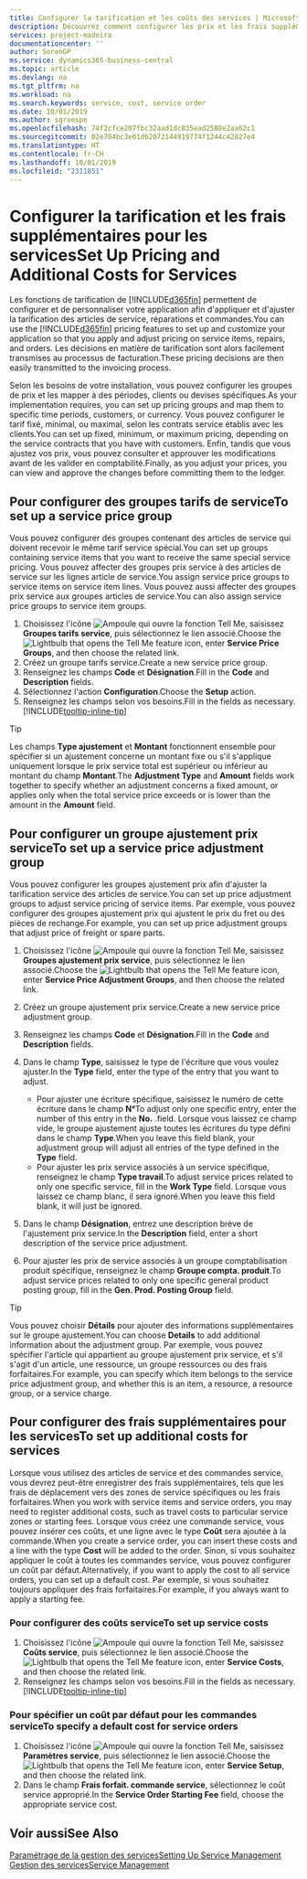 ```yaml
---
title: Configurer la tarification et les coûts des services | Microsoft Docs
description: Découvrez comment configurer les prix et les frais supplémentaires des services.
services: project-madeira
documentationcenter: ''
author: SorenGP
ms.service: dynamics365-business-central
ms.topic: article
ms.devlang: na
ms.tgt_pltfrm: na
ms.workload: na
ms.search.keywords: service, cost, service order
ms.date: 10/01/2019
ms.author: sgroespe
ms.openlocfilehash: 74f2cfce207fbc32aad1dc835ead2588e2aa62c1
ms.sourcegitcommit: 02e704bc3e01d62072144919774f1244c42827e4
ms.translationtype: HT
ms.contentlocale: fr-CH
ms.lasthandoff: 10/01/2019
ms.locfileid: "2311851"
---
```

# <a name="set-up-pricing-and-additional-costs-for-services"></a><span data-ttu-id="9a3bb-103">Configurer la tarification et les frais supplémentaires pour les services</span><span class="sxs-lookup"><span data-stu-id="9a3bb-103">Set Up Pricing and Additional Costs for Services</span></span>
<span data-ttu-id="9a3bb-104">Les fonctions de tarification de [!INCLUDE[d365fin](includes/d365fin_md.md)] permettent de configurer et de personnaliser votre application afin d'appliquer et d'ajuster la tarification des articles de service, réparations et commandes.</span><span class="sxs-lookup"><span data-stu-id="9a3bb-104">You can use the [!INCLUDE[d365fin](includes/d365fin_md.md)] pricing features to set up and customize your application so that you apply and adjust pricing on service items, repairs, and orders.</span></span> <span data-ttu-id="9a3bb-105">Les décisions en matière de tarification sont alors facilement transmises au processus de facturation.</span><span class="sxs-lookup"><span data-stu-id="9a3bb-105">These pricing decisions are then easily transmitted to the invoicing process.</span></span>  
  
<span data-ttu-id="9a3bb-106">Selon les besoins de votre installation, vous pouvez configurer les groupes de prix et les mapper à des périodes, clients ou devises spécifiques.</span><span class="sxs-lookup"><span data-stu-id="9a3bb-106">As your implementation requires, you can set up pricing groups and map them to specific time periods, customers, or currency.</span></span> <span data-ttu-id="9a3bb-107">Vous pouvez configurer le tarif fixé, minimal, ou maximal, selon les contrats service établis avec les clients.</span><span class="sxs-lookup"><span data-stu-id="9a3bb-107">You can set up fixed, minimum, or maximum pricing, depending on the service contracts that you have with customers.</span></span> <span data-ttu-id="9a3bb-108">Enfin, tandis que vous ajustez vos prix, vous pouvez consulter et approuver les modifications avant de les valider en comptabilité.</span><span class="sxs-lookup"><span data-stu-id="9a3bb-108">Finally, as you adjust your prices, you can view and approve the changes before committing them to the ledger.</span></span>  

## <a name="to-set-up-a-service-price-group"></a><span data-ttu-id="9a3bb-109">Pour configurer des groupes tarifs de service</span><span class="sxs-lookup"><span data-stu-id="9a3bb-109">To set up a service price group</span></span>
<span data-ttu-id="9a3bb-110">Vous pouvez configurer des groupes contenant des articles de service qui doivent recevoir le même tarif service spécial.</span><span class="sxs-lookup"><span data-stu-id="9a3bb-110">You can set up groups containing service items that you want to receive the same special service pricing.</span></span> <span data-ttu-id="9a3bb-111">Vous pouvez affecter des groupes prix service à des articles de service sur les lignes article de service.</span><span class="sxs-lookup"><span data-stu-id="9a3bb-111">You assign service price groups to service items on service item lines.</span></span> <span data-ttu-id="9a3bb-112">Vous pouvez aussi affecter des groupes prix service aux groupes articles de service.</span><span class="sxs-lookup"><span data-stu-id="9a3bb-112">You can also assign service price groups to service item groups.</span></span>  

1. <span data-ttu-id="9a3bb-113">Choisissez l'icône ![Ampoule qui ouvre la fonction Tell Me](media/ui-search/search_small.png "Dites-moi ce que vous voulez faire"), saisissez **Groupes tarifs service**, puis sélectionnez le lien associé.</span><span class="sxs-lookup"><span data-stu-id="9a3bb-113">Choose the ![Lightbulb that opens the Tell Me feature](media/ui-search/search_small.png "Tell me what you want to do") icon, enter **Service Price Groups**, and then choose the related link.</span></span>  
2. <span data-ttu-id="9a3bb-114">Créez un groupe tarifs service.</span><span class="sxs-lookup"><span data-stu-id="9a3bb-114">Create a new service price group.</span></span>  
3. <span data-ttu-id="9a3bb-115">Renseignez les champs **Code** et **Désignation**.</span><span class="sxs-lookup"><span data-stu-id="9a3bb-115">Fill in the **Code** and **Description** fields.</span></span>  
4. <span data-ttu-id="9a3bb-116">Sélectionnez l'action **Configuration**.</span><span class="sxs-lookup"><span data-stu-id="9a3bb-116">Choose the **Setup** action.</span></span>  
2. <span data-ttu-id="9a3bb-117">Renseignez les champs selon vos besoins.</span><span class="sxs-lookup"><span data-stu-id="9a3bb-117">Fill in the fields as necessary.</span></span> [!INCLUDE[tooltip-inline-tip](includes/tooltip-inline-tip_md.md)]  

 > [!Tip]
 > <span data-ttu-id="9a3bb-118">Les champs **Type ajustement** et **Montant** fonctionnent ensemble pour spécifier si un ajustement concerne un montant fixe ou s'il s'applique uniquement lorsque le prix service total est supérieur ou inférieur au montant du champ **Montant**.</span><span class="sxs-lookup"><span data-stu-id="9a3bb-118">The **Adjustment Type** and **Amount** fields work together to specify whether an adjustment concerns a fixed amount, or applies only when the total service price exceeds or is lower than the amount in the **Amount** field.</span></span>  

## <a name="to-set-up-a-service-price-adjustment-group"></a><span data-ttu-id="9a3bb-119">Pour configurer un groupe ajustement prix service</span><span class="sxs-lookup"><span data-stu-id="9a3bb-119">To set up a service price adjustment group</span></span>  
<span data-ttu-id="9a3bb-120">Vous pouvez configurer les groupes ajustement prix afin d'ajuster la tarification service des articles de service.</span><span class="sxs-lookup"><span data-stu-id="9a3bb-120">You can set up price adjustment groups to adjust service pricing of service items.</span></span> <span data-ttu-id="9a3bb-121">Par exemple, vous pouvez configurer des groupes ajustement prix qui ajustent le prix du fret ou des pièces de rechange.</span><span class="sxs-lookup"><span data-stu-id="9a3bb-121">For example, you can set up price adjustment groups that adjust price of freight or spare parts.</span></span>  
  
1. <span data-ttu-id="9a3bb-122">Choisissez l'icône ![Ampoule qui ouvre la fonction Tell Me](media/ui-search/search_small.png "Dites-moi ce que vous voulez faire"), saisissez **Groupes ajustement prix service**, puis sélectionnez le lien associé.</span><span class="sxs-lookup"><span data-stu-id="9a3bb-122">Choose the ![Lightbulb that opens the Tell Me feature](media/ui-search/search_small.png "Tell me what you want to do") icon, enter **Service Price Adjustment Groups**, and then choose the related link.</span></span>  
2. <span data-ttu-id="9a3bb-123">Créez un groupe ajustement prix service.</span><span class="sxs-lookup"><span data-stu-id="9a3bb-123">Create a new service price adjustment group.</span></span>  
3. <span data-ttu-id="9a3bb-124">Renseignez les champs **Code** et **Désignation**.</span><span class="sxs-lookup"><span data-stu-id="9a3bb-124">Fill in the **Code** and **Description** fields.</span></span>  
4. <span data-ttu-id="9a3bb-125">Dans le champ **Type**, saisissez le type de l'écriture que vous voulez ajuster.</span><span class="sxs-lookup"><span data-stu-id="9a3bb-125">In the **Type** field, enter the type of the entry that you want to adjust.</span></span>  
  
    * <span data-ttu-id="9a3bb-126">Pour ajuster une écriture spécifique, saisissez le numéro de cette écriture dans le champ **N°**</span><span class="sxs-lookup"><span data-stu-id="9a3bb-126">To adjust only one specific entry, enter the number of this entry in the **No.**</span></span> <span data-ttu-id="9a3bb-127">.</span><span class="sxs-lookup"><span data-stu-id="9a3bb-127">field.</span></span> <span data-ttu-id="9a3bb-128">Lorsque vous laissez ce champ vide, le groupe ajustement ajuste toutes les écritures du type défini dans le champ **Type**.</span><span class="sxs-lookup"><span data-stu-id="9a3bb-128">When you leave this field blank, your adjustment group will adjust all entries of the type defined in the **Type** field.</span></span>  
    * <span data-ttu-id="9a3bb-129">Pour ajuster les prix service associés à un service spécifique, renseignez le champ **Type travail**.</span><span class="sxs-lookup"><span data-stu-id="9a3bb-129">To adjust service prices related to only one specific service, fill in the **Work Type** field.</span></span> <span data-ttu-id="9a3bb-130">Lorsque vous laissez ce champ blanc, il sera ignoré.</span><span class="sxs-lookup"><span data-stu-id="9a3bb-130">When you leave this field blank, it will just be ignored.</span></span>  
  
5. <span data-ttu-id="9a3bb-131">Dans le champ **Désignation**, entrez une description brève de l'ajustement prix service.</span><span class="sxs-lookup"><span data-stu-id="9a3bb-131">In the **Description** field, enter a short description of the service price adjustment.</span></span>  
6. <span data-ttu-id="9a3bb-132">Pour ajuster les prix de service associés à un groupe comptabilisation produit spécifique, renseignez le champ **Groupe compta. produit**.</span><span class="sxs-lookup"><span data-stu-id="9a3bb-132">To adjust service prices related to only one specific general product posting group, fill in the **Gen. Prod. Posting Group** field.</span></span>

> [!Tip]
> <span data-ttu-id="9a3bb-133">Vous pouvez choisir **Détails** pour ajouter des informations supplémentaires sur le groupe ajustement.</span><span class="sxs-lookup"><span data-stu-id="9a3bb-133">You can choose **Details** to add additional information about the adjustment group.</span></span> <span data-ttu-id="9a3bb-134">Par exemple, vous pouvez spécifier l'article qui appartient au groupe ajustement prix service, et s'il s'agit d'un article, une ressource, un groupe ressources ou des frais forfaitaires.</span><span class="sxs-lookup"><span data-stu-id="9a3bb-134">For example, you can specify which item belongs to the service price adjustment group, and whether this is an item, a resource, a resource group, or a service charge.</span></span>  

## <a name="to-set-up-additional-costs-for-services"></a><span data-ttu-id="9a3bb-135">Pour configurer des frais supplémentaires pour les services</span><span class="sxs-lookup"><span data-stu-id="9a3bb-135">To set up additional costs for services</span></span>
<span data-ttu-id="9a3bb-136">Lorsque vous utilisez des articles de service et des commandes service, vous devrez peut-être enregistrer des frais supplémentaires, tels que les frais de déplacement vers des zones de service spécifiques ou les frais forfaitaires.</span><span class="sxs-lookup"><span data-stu-id="9a3bb-136">When you work with service items and service orders, you may need to register additional costs, such as travel costs to particular service zones or starting fees.</span></span> <span data-ttu-id="9a3bb-137">Lorsque vous créez une commande service, vous pouvez insérer ces coûts, et une ligne avec le type **Coût** sera ajoutée à la commande.</span><span class="sxs-lookup"><span data-stu-id="9a3bb-137">When you create a service order, you can insert these costs and a line with the type **Cost** will be added to the order.</span></span> <span data-ttu-id="9a3bb-138">Sinon, si vous souhaitez appliquer le coût à toutes les commandes service, vous pouvez configurer un coût par défaut.</span><span class="sxs-lookup"><span data-stu-id="9a3bb-138">Alternatively, if you want to apply the cost to all service orders, you can set up a default cost.</span></span> <span data-ttu-id="9a3bb-139">Par exemple, si vous souhaitez toujours appliquer des frais forfaitaires.</span><span class="sxs-lookup"><span data-stu-id="9a3bb-139">For example, if you always want to apply a starting fee.</span></span>
  
### <a name="to-set-up-service-costs"></a><span data-ttu-id="9a3bb-140">Pour configurer des coûts service</span><span class="sxs-lookup"><span data-stu-id="9a3bb-140">To set up service costs</span></span>
1. <span data-ttu-id="9a3bb-141">Choisissez l'icône ![Ampoule qui ouvre la fonction Tell Me](media/ui-search/search_small.png "Dites-moi ce que vous voulez faire"), saisissez **Coûts service**, puis sélectionnez le lien associé.</span><span class="sxs-lookup"><span data-stu-id="9a3bb-141">Choose the ![Lightbulb that opens the Tell Me feature](media/ui-search/search_small.png "Tell me what you want to do") icon, enter **Service Costs**, and then choose the related link.</span></span> 
2. <span data-ttu-id="9a3bb-142">Renseignez les champs selon vos besoins.</span><span class="sxs-lookup"><span data-stu-id="9a3bb-142">Fill in the fields as necessary.</span></span> [!INCLUDE[tooltip-inline-tip](includes/tooltip-inline-tip_md.md)]  

### <a name="to-specify-a-default-cost-for-service-orders"></a><span data-ttu-id="9a3bb-143">Pour spécifier un coût par défaut pour les commandes service</span><span class="sxs-lookup"><span data-stu-id="9a3bb-143">To specify a default cost for service orders</span></span>
1. <span data-ttu-id="9a3bb-144">Choisissez l'icône ![Ampoule qui ouvre la fonction Tell Me](media/ui-search/search_small.png "Dites-moi ce que vous voulez faire"), saisissez **Paramètres service**, puis sélectionnez le lien associé.</span><span class="sxs-lookup"><span data-stu-id="9a3bb-144">Choose the ![Lightbulb that opens the Tell Me feature](media/ui-search/search_small.png "Tell me what you want to do") icon, enter **Service Setup**, and then choose the related link.</span></span> 
2. <span data-ttu-id="9a3bb-145">Dans le champ **Frais forfait. commande service**, sélectionnez le coût service approprié.</span><span class="sxs-lookup"><span data-stu-id="9a3bb-145">In the **Service Order Starting Fee** field, choose the appropriate service cost.</span></span>

## <a name="see-also"></a><span data-ttu-id="9a3bb-146">Voir aussi</span><span class="sxs-lookup"><span data-stu-id="9a3bb-146">See Also</span></span>
[<span data-ttu-id="9a3bb-147">Paramétrage de la gestion des services</span><span class="sxs-lookup"><span data-stu-id="9a3bb-147">Setting Up Service Management</span></span>](service-setup-service.md)  
[<span data-ttu-id="9a3bb-148">Gestion des services</span><span class="sxs-lookup"><span data-stu-id="9a3bb-148">Service Management</span></span>](service-service.md)  
